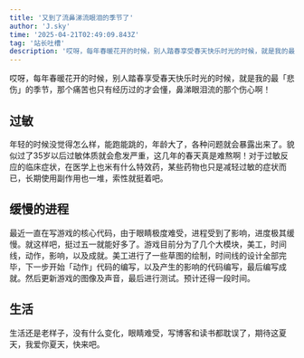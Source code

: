 ```yaml
---
title: '又到了流鼻涕流眼泪的季节了'
author: 'J.sky'
time: '2025-04-21T02:49:09.843Z'
tag: '站长吐槽'
description: '哎呀，每年春暖花开的时候，别人踏春享受春天快乐时光的时候，就是我的最「悲伤」的季节，那个痛苦也只有经历过的才会懂，鼻涕眼泪流的那个伤心啊！'
---
```


哎呀，每年春暖花开的时候，别人踏春享受春天快乐时光的时候，就是我的最「悲伤」的季节，那个痛苦也只有经历过的才会懂，鼻涕眼泪流的那个伤心啊！

## 过敏

年轻的时候没觉得怎么样，能跑能跳的，年龄大了，各种问题就会暴露出来了。貌似过了35岁以后过敏体质就会愈发严重，这几年的春天真是难熬啊！对于过敏反应的临床症状，在医学上也米有什么特效药，某些药物也只是减轻过敏的症状而已，长期使用副作用也一堆，索性就挺着吧。

## 缓慢的进程

最近一直在写游戏的核心代码，由于眼睛极度难受，进程受到了影响，进度极其缓慢。就这样吧，挺过五一就能好多了。游戏目前分为了几个大模块，美工，时间线，动作，影响，以及成就。美工进行了一些草图的绘制，时间线的设计全部完毕，下一步开始「动作」代码的编写，以及产生的影响的代码编写，最后编写成就。然后更新游戏的图像及声音，最后进行测试。预计还得一段时间。

## 生活

生活还是老样子，没有什么变化，眼睛难受，写博客和读书都耽误了，期待这夏天，我爱你夏天，快来吧。
